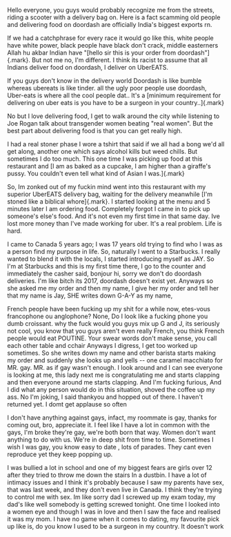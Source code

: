 Hello everyone, you guys would probably recognize me from the streets,
riding a scooter with a delivery bag on. Here is a fact scamming old
people and delivering food on doordash are officially India's biggest
exports rn.

If we had a catchphrase for every race it would go like this, white
people have white power, black people have black don't crack, middle
easterners Allah hu akbar Indian have "[hello sir this is your order
from doordash"]{.mark}. But not me no, I'm different. I think its racist
to assume that all Indians deliver food on doordash, I deliver on
UberEATS.

If you guys don't know in the delivery world Doordash is like bumble
whereas ubereats is like tinder. all the ugly poor people use doordash,
Uber-eats is where all the cool people dat.. It's a [minimum requirement
for delivering on uber eats is you have to be a surgeon in your
country..]{.mark}

No but I love delivering food, I get to walk around the city while
listening to Joe Rogan talk about transgender women beating "real
women". But the best part about delivering food is that you can get
really high.

I had a real stoner phase I wore a tshirt that said if we all had a bong
we'd all get along, another one which says alcohol kills but weed
chills. But sometimes I do too much. This one time I was picking up food
at this restaurant and [I am as baked as a cupcake, I am higher than a
giraffe's pussy. You couldn't even tell what kind of Asian I
was.]{.mark}

So, Im zonked out of my fuckin mind went into this restaurant with my
superior UberEATS delivery bag, waiting for the delivery meanwhile [I'm
stoned like a biblical whore]{.mark}. I started looking at the menu and
5 minutes later I am ordering food. Completely forgot I came in to pick
up someone's else's food. And it's not even my first time in that same
day. Ive lost more money than I've made working for uber. It's a real
problem. Life is hard.

I came to Canada 5 years ago; I was 17 years old trying to find who I
was as a person find my purpose in life. So, naturally I went to a
Starbucks. I really wanted to blend it with the locals, I started
introducing myself as JAY. So I'm at Starbucks and this is my first time
there, I go to the counter and immediately the casher said, bonjour hi,
sorry we don't do doordash deliveries. I'm like bitch its 2017, doordash
doesn't exist yet. Anyways so she asked me my order and then my name, I
give her my order and tell her that my name is Jay, SHE writes down
G-A-Y as my name,

French people have been fucking up my shit for a while now, etes-vous
francophone ou anglophone? None, Do I look like a fucking phone you dumb
croissant. why the fuck would you guys mix up G and J, its seriously not
cool, you know that you guys aren't even really French, you think French
people would eat POUTINE. Your swear words don't make sense, you call
each other table and cchair Anyways I digress, I get too worked up
sometimes. So she writes down my name and other barista starts making my
order and suddenly she looks up and yells -- one caramel macchiato for
MR. gay. MR. as if gay wasn't enough. I look around and I can see
everyone is looking at me, this lady next me is congratulating me and
starts clapping and then everyone around me starts clapping. And I'm
fucking furious, And I did what any person would do in this situation,
shoved the coffee up my ass. No I'm joking, I said thankyou and hopped
out of there. I haven't returned yet. I domt get applause so often

I don't have anything against gays, infact, my roommate is gay, thanks
for coming out, bro, appreciate it. I feel like I have a lot in common
with the gays, I'm broke they're gay, we're both born that way. Women
don't want anything to do with us. We're in deep shit from time to time.
Sometimes I wish I was gay, you know easy to date , lots of parades.
They cant even reproduce yet they keep popping up.

I was bullied a lot in school and one of my biggest fears are girls over
12 after they tried to throw me down the stairs In a dustbin. I have a
lot of intimacy issues and I think it's probably because I saw my
parents have sex, that was last week, and they don't even live in
Canada. I think they're trying to control me with sex. Im like sorry dad
I screwed up my exam today, my dad's like well somebody is getting
screwed tonight. One time I looked into a women eye and though I was in
love and then I saw the face and realised it was my mom. I have no game
when it comes to dating, my favourite pick up like is, do you know I
used to be a surgeon in my country. It doesn't work
